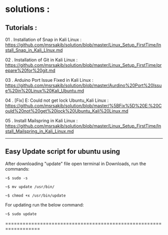 # solutions :

## Tutorials :

01 . Installation of Snap in Kali Linux : https://github.com/msrsakib/solution/blob/master/Linux_Setup_FirstTime/Install_Snap_in_Kali_LInux.md

02 . Installation of Git in Kali Linux : https://github.com/msrsakib/solution/blob/master/Linux_Setup_FirstTime/prepare%20for%20git.md

03 . Arduino Port Issue Fixed in Kali Linux : https://github.com/msrsakib/solution/blob/master/Aurdino%20Port%20Issue%20in%20Linux%20Kali_Ubuntu.md

04 . [Fix] E: Could not get lock Ubuntu_Kali Linux : https://github.com/msrsakib/solution/blob/master/%5BFix%5D%20E:%20Could%20not%20get%20lock%20Ubuntu_Kali%20Linux.md

05 . Install Mailspring in Kali Linux : https://github.com/msrsakib/solution/blob/master/Linux_Setup_FirstTime/Install_Mailspring_in_Kali_Linux.md

------------------------------------------------------------------------------------------

## Easy Update script for ubuntu using

After downloading "update" file open terminal in Downloads, run the commands:

`~$ sudo -s `

`~$ mv update /usr/bin/ `

`~$ chmod +x /usr/bin/update `

For updating run the below command: 

`~$ sudo update `

==================================================================



